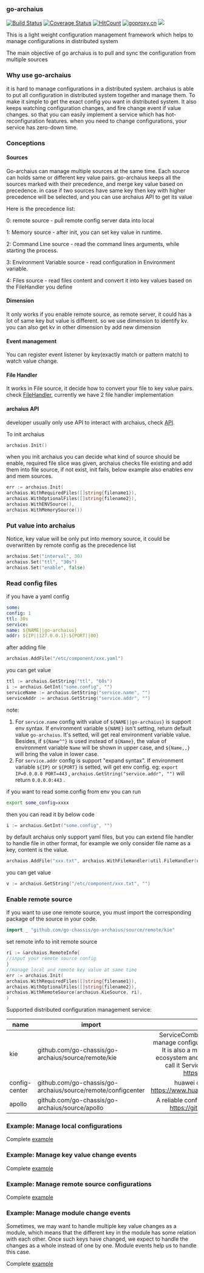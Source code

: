 ### go-archaius
[![Build Status](https://travis-ci.org/go-chassis/go-archaius.svg?branch=master)](https://travis-ci.org/go-chassis/go-archaius)
[![Coverage Status](https://coveralls.io/repos/github/go-chassis/go-archaius/badge.svg)](https://coveralls.io/github/go-chassis/go-archaius)
[![HitCount](http://hits.dwyl.com/go-chassis/go-archaius.svg)](http://hits.dwyl.com/go-chassis/go-archaius)
[![goproxy.cn](https://goproxy.cn/stats/github.com/go-chassis/go-archaius/badges/download-count.svg)](https://goproxy.cn)
![](arch.PNG)


This is a light weight configuration management framework
which helps to manage configurations in distributed system

The main objective of go archaius is to pull and sync the configuration from multiple sources

### Why use go-archaius
it is hard to manage configurations in a distributed system.
archaius is able to put all configuration in distributed system together and manage them.
To make it simple to get the exact config you want in distributed system.
It also keeps watching configuration changes, and fire change event if value changes.
so that you can easily implement a service
which has hot-reconfiguration features.
when you need to change configurations, your service has zero-down time.

### Conceptions
#### Sources
Go-archaius can manage multiple sources at the same time.
Each source can holds same or different key value pairs. go-archaius keeps all
the sources marked with their precedence, and merge key value based on precedence.
in case if two sources have same key then key with higher precedence will be selected,
and you can use archaius API to get its value

Here is the precedence list:

0: remote source - pull remote config server data into local

1: Memory source - after init, you can set key value in runtime.

2: Command Line source - read the command lines arguments, while starting the process.

3: Environment Variable source - read configuration in Environment variable.

4: Files source - read files content and convert it into key values based on the FileHandler you define

#### Dimension
It only works if you enable remote source, as remote server,
it could has a lot of same key but value is different. so we use dimension to
identify kv.  you can also get kv in other dimension by add new dimension

#### Event management
You can register event listener by key(exactly match or pattern match) to watch value change.

#### File Handler
It works in File source, it decide how to convert your file to key value pairs.
check [FileHandler](source/util/file_handler.go),
currently we have 2 file handler implementation

#### archaius API
developer usually only use API to interact with archaius, check [API](archaius.go).

To init archaius
```go
archaius.Init()
```
when you init archaius you can decide what kind of source should be enable,
required file slice was given, archaius checks file existing and add them into file source, if not exist, init fails,
below example also enables env and mem sources.
```go
err := archaius.Init(
archaius.WithRequiredFiles([]string{filename1}),
archaius.WithOptionalFiles([]string{filename2}),
archaius.WithENVSource(),
archaius.WithMemorySource())
```

### Put value into archaius
Notice, key value will be only put into memory source, it could be overwritten by remote config as the precedence list
```go
archaius.Set("interval", 30)
archaius.Set("ttl", "30s")
archaius.Set("enable", false)
```

### Read config files
if you have a yaml config
```yaml
some:
config: 1
ttl: 30s
service:
name: ${NAME||go-archaius}
addr: ${IP||127.0.0.1}:${PORT||80}
```
after adding file
```go
archaius.AddFile("/etc/component/xxx.yaml")
```

you can get value

```go
ttl := archaius.GetString("ttl", "60s")
i := archaius.GetInt("some.config", "")
serviceName := archaius.GetString("service.name", "")
serviceAddr := archaius.GetString("service.addr", "")
```
note:

1. For `service.name` config with value of  `${NAME||go-archaius}` is support env syntax. If environment variable `${NAME}` isn't setting, return default value `go-archaius`. It's setted, will get real environment variable value. Besides, if `${Name^^}` is used instead of `${Name}`, the value of environment variable `Name` will be shown in upper case, and `${Name,,}` will bring the value in lower case.
2. For `service.addr` config is support "expand syntax". If environment variable `${IP}` or `${PORT}` is setted, will get env config.
eg: `export IP=0.0.0.0 PORT=443` , `archaius.GetString("service.addr", "")` will return `0.0.0.0:443` .

if you want to read some.config from env
you can run
```sh
export some_config=xxxx
```
then you can read it by below code
```go
i := archaius.GetInt("some.config", "")
```


by default archaius only support yaml files, but you can extend file handler to handle file in other format,
for example we only consider file name as a key, content is the value.
```go
archaius.AddFile("xxx.txt", archaius.WithFileHandler(util.FileHandler(util.UseFileNameAsKeyContentAsValue))
```

you can get value
```go
v := archaius.GetString("/etc/component/xxx.txt", "")
```

### Enable remote source
If you want to use one remote source, you must import the corresponding package of the source in your code.
```go
import _ "github.com/go-chassis/go-archaius/source/remote/kie"
```
set remote info to init remote source
```go
ri := &archaius.RemoteInfo{
//input your remote source config
}
//manage local and remote key value at same time
err := archaius.Init(
archaius.WithRequiredFiles([]string{filename1}),
archaius.WithOptionalFiles([]string{filename2}),
archaius.WithRemoteSource(archaius.KieSource, ri),
)
```

Supported distributed configuration management service:

| name       | import                                         |description    |
|----------|----------|:-------------:|
| kie | github.com/go-chassis/go-archaius/source/remote/kie |ServiceComb-Kie is a config server which manage configurations in a distributed system. It is also a micro service in ServiceComb ecosystem and developed by [go-chassis](https://github.com/go-chassis/go-chassis) we call it ServiceComb Native application. https://kie.readthedocs.io |
| config-center | github.com/go-chassis/go-archaius/source/remote/configcenter |huawei cloud CSE config center https://www.huaweicloud.com/product/cse.html |
| apollo | github.com/go-chassis/go-archaius/source/apollo |A reliable configuration management system https://github.com/ctripcorp/apollo |

### Example: Manage local configurations
Complete [example](https://github.com/go-chassis/go-archaius/tree/master/examples/file)

### Example: Manage key value change events
Complete [example](https://github.com/go-chassis/go-archaius/tree/master/examples/event)

### Example: Manage remote source configurations

Complete [example](https://github.com/go-chassis/go-archaius/tree/master/examples/kie)

### Example: Manage module change events

Sometimes, we may want to handle multiple key value changes as a module, which means that
the different key in the module has some relation with each other.
Once such keys have changed, we expect to handle the changes as a whole instead of one by one.
Module events help us to handle this case.

Complete [example](https://github.com/go-chassis/go-archaius/tree/master/examples/module_event)
